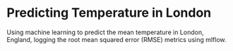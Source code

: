 # Predicting Temperature in London

Using machine learning to predict the mean temperature in London, England, logging the root mean squared error (RMSE) metrics using mlflow.

